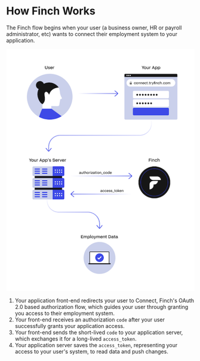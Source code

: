 # How Finch Works

The Finch flow begins when your user (a business owner, HR or payroll administrator, etc) wants to connect their employment system to your application.

<!--
focus: false
-->
![](../../assets/images/howFinchWorks4.png)

1. Your application front-end redirects your user to Connect, Finch's OAuth 2.0 based authorization flow, which guides your user through granting you access to their employment system.
2. Your front-end receives an authorization `code` after your user successfully grants your application access.
3. Your front-end sends the short-lived `code` to your application server, which exchanges it for a long-lived `access_token`.
4. Your application server saves the `access_token`, representing your access to your user's system, to read data and push changes.
